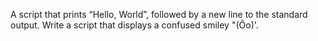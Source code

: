 A script that prints “Hello, World”, followed by a new line to the standard output.
Write a script that displays a confused smiley "(Ôo)'.
